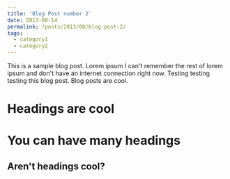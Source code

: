 ```yaml
---
title: 'Blog Post number 2'
date: 2013-08-14
permalink: /posts/2013/08/blog-post-2/
tags:
  - category1
  - category2
---
```


This is a sample blog post. Lorem ipsum I can't remember the rest of lorem ipsum and don't have an internet connection right now. Testing testing testing this blog post. Blog posts are cool.

Headings are cool
======

You can have many headings
======

Aren't headings cool?
------